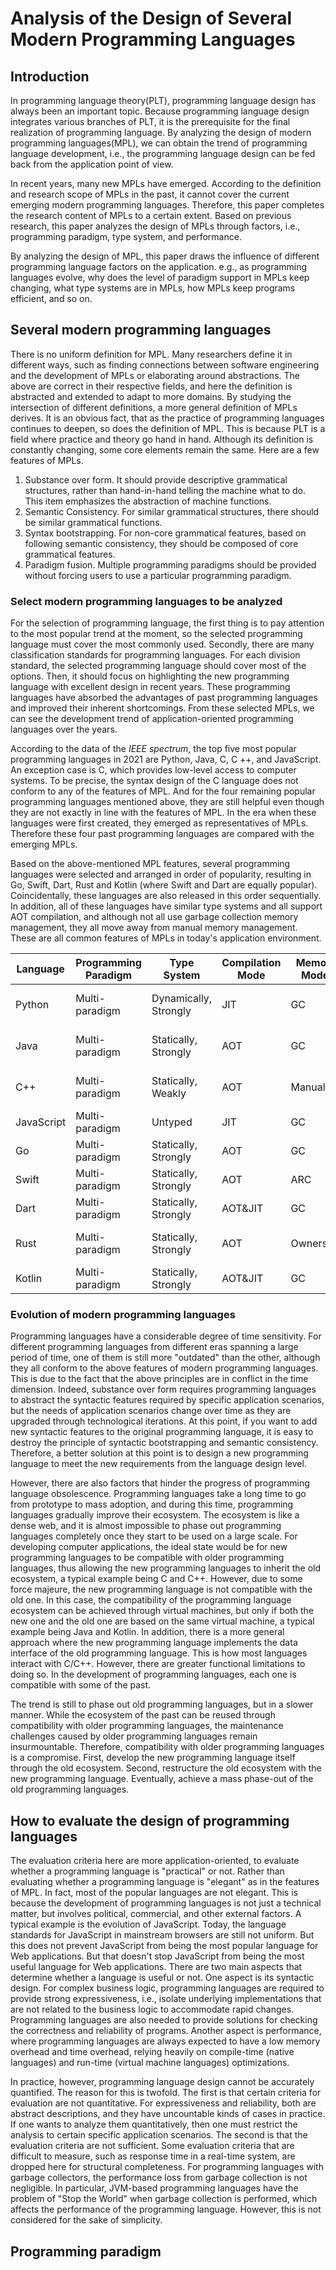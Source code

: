 # Analysis of the Design of Several Modern Programming Languages

## Introduction

In programming language theory(PLT), programming language design has always been an important topic. Because programming language design integrates various branches of PLT, it is the prerequisite for the final realization of programming language. By analyzing the design of modern programming languages(MPL), we can obtain the trend of programming language development, i.e., the programming language design can be fed back from the application point of view.

In recent years, many new MPLs have emerged. According to the definition and research scope of MPLs in the past, it cannot cover the current emerging modern programming languages. Therefore, this paper completes the research content of MPLs to a certain extent. Based on previous research, this paper analyzes the design of MPLs through factors, i.e., programming paradigm, type system, and performance.

By analyzing the design of MPL, this paper draws the influence of different programming language factors on the application. e.g., as programming languages evolve, why does the level of paradigm support in MPLs keep changing, what type systems are in MPLs, how MPLs keep programs efficient, and so on.

## Several modern programming languages

There is no uniform definition for MPL. Many researchers define it in different ways, such as finding connections between software engineering and the development of MPLs or elaborating around abstractions. The above are correct in their respective fields, and here the definition is abstracted and extended to adapt to more domains. By studying the intersection of different definitions, a more general definition of MPLs derives. It is an obvious fact, that as the practice of programming languages continues to deepen, so does the definition of MPL. This is because PLT is a field where practice and theory go hand in hand. Although its definition is constantly changing, some core elements remain the same. Here are a few features of MPLs.

1. Substance over form. It should provide descriptive grammatical structures, rather than hand-in-hand telling the machine what to do. This item emphasizes the abstraction of machine functions.
2. Semantic Consistency. For similar grammatical structures, there should be similar grammatical functions.
3. Syntax bootstrapping. For non-core grammatical features, based on following semantic consistency, they should be composed of core grammatical features.
4. Paradigm fusion. Multiple programming paradigms should be provided without forcing users to use a particular programming paradigm.

### Select modern programming languages to be analyzed

For the selection of programming language, the first thing is to pay attention to the most popular trend at the moment, so the selected programming language must cover the most commonly used. Secondly, there are many classification standards for programming languages. For each division standard, the selected programming language should cover most of the options. Then, it should focus on highlighting the new programming language with excellent design in recent years. These programming languages have absorbed the advantages of past programming languages and improved their inherent shortcomings. From these selected MPLs, we can see the development trend of application-oriented programming languages over the years.

According to the data of the *IEEE spectrum*, the top five most popular programming languages in 2021 are Python, Java, C, C ++, and JavaScript. An exception case is C, which provides low-level access to computer systems. To be precise, the syntax design of the C language does not conform to any of the features of MPL. And for the four remaining popular programming languages mentioned above, they are still helpful even though they are not exactly in line with the features of MPL. In the era when these languages were first created, they emerged as representatives of MPLs. Therefore these four past programming languages are compared with the emerging MPLs.

Based on the above-mentioned MPL features, several programming languages were selected and arranged in order of popularity, resulting in Go, Swift, Dart, Rust and Kotlin (where Swift and Dart are equally popular). Coincidentally, these languages are also released in this order sequentially. In addition, all of these languages have similar type systems and all support AOT compilation, and although not all use garbage collection memory management, they all move away from manual memory management. These are all common features of MPLs in today's application environment.

| Language   | Programming Paradigm | Type System           | Compilation Mode | Memory Model | Release Date | Application Scenarios        |
| ---------- | -------------------- | --------------------- | ---------------- | ------------ | ------------ | ---------------------------- |
| Python     | Multi-paradigm       | Dynamically, Strongly | JIT              | GC           | 1991         | Web, Enterprise, Embedded    |
| Java       | Multi-paradigm       | Statically, Strongly  | AOT              | GC           | 1995         | Web, Mobile, Enterprise      |
| C++        | Multi-paradigm       | Statically, Weakly    | AOT              | Manual       | 1983         | Mobile, Enterprise, Embedded |
| JavaScript | Multi-paradigm       | Untyped               | JIT              | GC           | 1995         | Web                          |
| Go         | Multi-paradigm       | Statically, Strongly  | AOT              | GC           | 2009         | Web, Enterprise              |
| Swift      | Multi-paradigm       | Statically, Strongly  | AOT              | ARC          | 2014         | Mobile, Enterprise           |
| Dart       | Multi-paradigm       | Statically, Strongly  | AOT&JIT          | GC           | 2011         | Web, Mobile                  |
| Rust       | Multi-paradigm       | Statically, Strongly  | AOT              | Ownership    | 2015         | Web, Enterprise, Embedded    |
| Kotlin     | Multi-paradigm       | Statically, Strongly  | AOT&JIT          | GC           | 2016         | Web, Mobile                  |

### Evolution of modern programming languages

Programming languages have a considerable degree of time sensitivity. For different programming languages from different eras spanning a large period of time, one of them is still more "outdated" than the other, although they all conform to the above features of modern programming languages. This is due to the fact that the above principles are in conflict in the time dimension. Indeed, substance over form requires programming languages to abstract the syntactic features required by specific application scenarios, but the needs of application scenarios change over time as they are upgraded through technological iterations. At this point, if you want to add new syntactic features to the original programming language, it is easy to destroy the principle of syntactic bootstrapping and semantic consistency. Therefore, a better solution at this point is to design a new programming language to meet the new requirements from the language design level.

However, there are also factors that hinder the progress of programming language obsolescence. Programming languages take a long time to go from prototype to mass adoption, and during this time, programming languages gradually improve their ecosystem. The ecosystem is like a dense web, and it is almost impossible to phase out programming languages completely once they start to be used on a large scale. For developing computer applications, the ideal state would be for new programming languages to be compatible with older programming languages, thus allowing the new programming languages to inherit the old ecosystem, a typical example being C and C++. However, due to some force majeure, the new programming language is not compatible with the old one. In this case, the compatibility of the programming language ecosystem can be achieved through virtual machines, but only if both the new one and the old one are based on the same virtual machine, a typical example being Java and Kotlin. In addition, there is a more general approach where the new programming language implements the data interface of the old programming language. This is how most languages interact with C/C++. However, there are greater functional limitations to doing so. In the development of programming languages, each one is compatible with some of the past.

The trend is still to phase out old programming languages, but in a slower manner. While the ecosystem of the past can be reused through compatibility with older programming languages, the maintenance challenges caused by older programming languages remain insurmountable. Therefore, compatibility with older programming languages is a compromise. First, develop the new programming language itself through the old ecosystem. Second, restructure the old ecosystem with the new programming language. Eventually, achieve a mass phase-out of the old programming languages.

## How to evaluate the design of programming languages

The evaluation criteria here are more application-oriented, to evaluate whether a programming language is "practical" or not. Rather than evaluating whether a programming language is "elegant" as in the features of MPL. In fact, most of the popular languages are not elegant. This is because the development of programming languages is not just a technical matter, but involves political, commercial, and other external factors. A typical example is the evolution of JavaScript. Today, the language standards for JavaScript in mainstream browsers are still not uniform. But this does not prevent JavaScript from being the most popular language for Web applications. But that doesn't stop JavaScript from being the most useful language for Web applications. There are two main aspects that determine whether a language is useful or not. One aspect is its syntactic design. For complex business logic, programming languages are required to provide strong expressiveness, i.e., isolate underlying implementations that are not related to the business logic to accommodate rapid changes. Programming languages are also needed to provide solutions for checking the correctness and reliability of programs. Another aspect is performance, where programming languages are always expected to have a low memory overhead and time overhead, relying heavily on compile-time (native languages) and run-time (virtual machine languages) optimizations.

In practice, however, programming language design cannot be accurately quantified. The reason for this is twofold. The first is that certain criteria for evaluation are not quantitative. For expressiveness and reliability, both are abstract descriptions, and they have uncountable kinds of cases in practice. If one wants to analyze them quantitatively, then one must restrict the analysis to certain specific application scenarios. The second is that the evaluation criteria are not sufficient. Some evaluation criteria that are difficult to measure, such as response time in a real-time system, are dropped here for structural completeness. For programming languages with garbage collectors, the performance loss from garbage collection is not negligible. In particular, JVM-based programming languages have the problem of "Stop the World" when garbage collection is performed, which affects the performance of the programming language. However, this is not considered for the sake of simplicity.

## Programming paradigm

